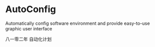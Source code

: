 # AutoConfig
Automatically config software environment and provide easy-to-use graphic user interface


八一零二年
自动化计划
